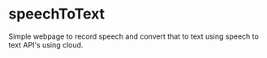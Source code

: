 # speechToText
Simple webpage to record speech and convert that to text using speech to text API's using cloud.
